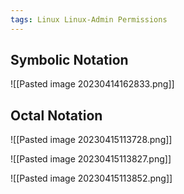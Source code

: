 ```yaml
---
tags: Linux Linux-Admin Permissions
---
```


## Symbolic Notation
![[Pasted image 20230414162833.png]]

## Octal Notation
![[Pasted image 20230415113728.png]]

![[Pasted image 20230415113827.png]]

![[Pasted image 20230415113852.png]]
